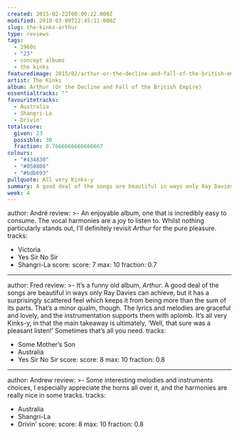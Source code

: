 ```yaml
---
created: 2015-02-22T00:00:22.000Z
modified: 2018-03-09T22:45:11.000Z
slug: the-kinks-arthur
type: reviews
tags:
  - 1960s
  - "23"
  - concept albums
  - the kinks
featuredimage: 2015/02/arthur-or-the-decline-and-fall-of-the-british-empire-55a7d43c16c74.jpg
artist: The Kinks
album: Arthur (Or the Decline and Fall of the British Empire)
essentialtracks: ""
favouritetracks:
  - Australia
  - Shangri-La
  - Drivin'
totalscore:
  given: 23
  possible: 30
  fraction: 0.7666666666666667
colours:
  - "#434830"
  - "#050808"
  - "#bdb693"
pullquote: All very Kinks-y
summary: A good deal of the songs are beautiful in ways only Ray Davies can achieve, but it has a surprisingly scattered feel which keeps it from being more than the sum of its parts. The lyrics and melodies are graceful and lovely, and the instrumentation supports them with aplomb.
week: 4
---
```

author: André
review: >-
  An enjoyable album, one that is incredibly easy to consume. The vocal harmonies are a joy to listen to. Whilst nothing particularly stands out, I’ll definitely revisit *Arthur* for the pure pleasure.
tracks:
  - Victoria
  - ­Yes Sir No Sir
  - ­Shangri-La
score:
  score: 7
  max: 10
  fraction: 0.7
---
author: Fred
review: >-
  It’s a funny old album, *Arthur*. A good deal of the songs are beautiful in ways only Ray Davies can achieve, but it has a surprisingly scattered feel which keeps it from being more than the sum of its parts. That’s a minor qualm, though. The lyrics and melodies are graceful and lovely, and the instrumentation supports them with aplomb. It’s all very Kinks-y, in that the main takeaway is ultimately, ‘Well, that sure was a pleasant listen!’ Sometimes that’s all you need.
tracks:
  - Some Mother’s Son
  - ­Australia
  - ­Yes Sir No Sir
score:
  score: 8
  max: 10
  fraction: 0.8
---
author: Andrew
review: >-
  Some interesting melodies and instruments choices, I especially appreciate the horns all over it, and the harmonies are really nice in some tracks.
tracks:
  - Australia
  - ­Shangri-La
  - ­Drivin’
score:
  score: 8
  max: 10
  fraction: 0.8